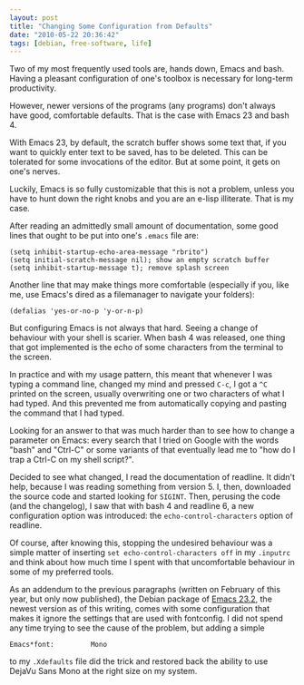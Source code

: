 ```yaml
---
layout: post
title: "Changing Some Configuration from Defaults"
date: "2010-05-22 20:36:42"
tags: [debian, free-software, life]
---
```


Two of my most frequently used tools are, hands down, Emacs and bash.
Having a pleasant configuration of one's toolbox is necessary for long-term
productivity.

However, newer versions of the programs (any programs) don't always have
good, comfortable defaults. That is the case with Emacs 23 and bash 4.

With Emacs 23, by default, the scratch buffer shows some text that, if you
want to quickly enter text to be saved, has to be deleted. This can be
tolerated for some invocations of the editor. But at some point, it gets on
one's nerves.

Luckily, Emacs is so fully customizable that this is not a problem, unless
you have to hunt down the right knobs and you are an e-lisp illiterate. That
is my case.

After reading an admittedly small amount of documentation, some good lines
that ought to be put into one's `.emacs` file are:

    (setq inhibit-startup-echo-area-message "rbrito")
    (setq initial-scratch-message nil); show an empty scratch buffer
    (setq inhibit-startup-message t); remove splash screen

Another line that may make things more comfortable (especially if you, like
me, use Emacs's dired as a filemanager to navigate your folders):

    (defalias 'yes-or-no-p 'y-or-n-p)

But configuring Emacs is not always that hard. Seeing a change of behaviour
with your shell is scarier. When bash 4 was released, one thing that got
implemented is the echo of some characters from the terminal to the screen.

In practice and with my usage pattern, this meant that whenever I was typing
a command line, changed my mind and pressed `C-c`, I got a `^C` printed on
the screen, usually overwriting one or two characters of what I had typed.
And this prevented me from automatically copying and pasting the command
that I had typed.

Looking for an answer to that was much harder than to see how to change a
parameter on Emacs: every search that I tried on Google with the words
"bash" and "Ctrl-C" or some variants of that eventually lead me to "how do I
trap a Ctrl-C on my shell script?".

Decided to see what changed, I read the documentation of readline. It didn't
help, because I was reading something from version 5. I, then, downloaded
the source code and started looking for `SIGINT`. Then, perusing the code
(and the changelog), I saw that with bash 4 and readline 6, a new
configuration option was introduced: the `echo-control-characters` option of
readline.

Of course, after knowing this, stopping the undesired behaviour was a simple
matter of inserting `set echo-control-characters off` in my `.inputrc` and
think about how much time I spent with that uncomfortable behaviour in some
of my preferred tools.

As an addendum to the previous paragraphs (written on February of this year,
but only now published), the Debian package of [Emacs 23.2][1], the newest
version as of this writing, comes with some configuration that makes it
ignore the settings that are used with fontconfig. I did not spend any time
trying to see the cause of the problem, but adding a simple

    Emacs*font:			Mono

to my `.Xdefaults` file did the trick and restored back the ability to use
DejaVu Sans Mono at the right size on my system.

[1]: http://www.gnu.org/software/emacs/NEWS.23.2
